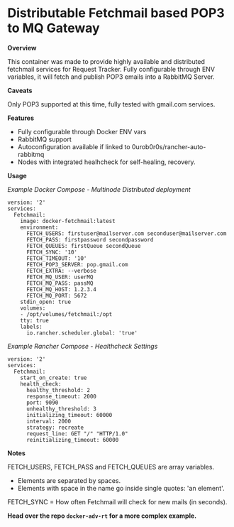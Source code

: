 # Distributable Fetchmail based POP3 to MQ Gateway

 **Overview**

This container was made to provide highly available and distributed fetchmail services for Request Tracker.
Fully configurable through ENV variables, it will fetch and publish POP3 emails into a RabbitMQ Server.

**Caveats**

Only POP3 supported at this time, fully tested with gmail.com services.

**Features**

- Fully configurable through Docker ENV vars
- RabbitMQ support
- Autoconfiguration available if linked to 0urob0r0s/rancher-auto-rabbitmq
- Nodes with integrated healhcheck for self-healing, recovery.

**Usage**

*Example Docker Compose - Multinode Distributed deployment*

```
version: '2'
services:
  Fetchmail:
    image: docker-fetchmail:latest
    environment:
      FETCH_USERS: firstuser@mailserver.com seconduser@mailserver.com
      FETCH_PASS: firstpassword secondpassword
      FETCH_QUEUES: firstQueue secondQueue
      FETCH_SYNC: '10'
      FETCH_TIMEOUT: '10'
      FETCH_POP3_SERVER: pop.gmail.com
      FETCH_EXTRA: --verbose
      FETCH_MQ_USER: userMQ
      FETCH_MQ_PASS: passMQ
      FETCH_MQ_HOST: 1.2.3.4
      FETCH_MQ_PORT: 5672
    stdin_open: true
    volumes:
    - /opt/volumes/fetchmail:/opt
    tty: true
    labels:
      io.rancher.scheduler.global: 'true'
```

*Example Rancher Compose - Healthcheck Settings*

```
version: '2'
services:
  Fetchmail:
    start_on_create: true
    health_check:
      healthy_threshold: 2
      response_timeout: 2000
      port: 9090
      unhealthy_threshold: 3
      initializing_timeout: 60000
      interval: 2000
      strategy: recreate
      request_line: GET "/" "HTTP/1.0"
      reinitializing_timeout: 60000
```

**Notes**

FETCH_USERS, FETCH_PASS and FETCH_QUEUES are array variables.
 - Elements are separated by spaces.
 - Elements with space in the name go inside single quotes: 'an element'.

FETCH_SYNC = How often Fetchmail will check for new mails (in seconds).


**Head over the repo `docker-adv-rt` for a more complex example.**

